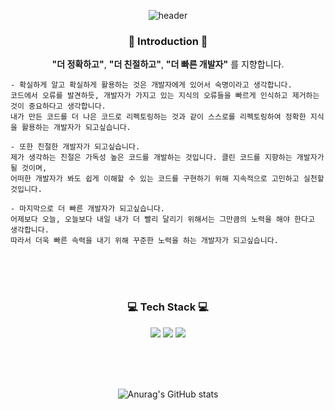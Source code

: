 <div align=center>

  ![header](https://capsule-render.vercel.app/api?type=waving&color=auto&height=150&section=header&text=Backend%20Engineer%20"강하렴"&fontSize=50)
  
### 🌱 Introduction 🌱
  **"더 정확하고"**, **"더 친절하고"**, **"더 빠른 개발자"** 를 지향합니다.
  
  <div align=left>
    
    - 확실하게 알고 확실하게 활용하는 것은 개발자에게 있어서 숙명이라고 생각합니다. 
    코드에서 오류를 발견하듯, 개발자가 가지고 있는 지식의 오류들을 빠르게 인식하고 제거하는 것이 중요하다고 생각합니다. 
    내가 만든 코드를 더 나은 코드로 리펙토링하는 것과 같이 스스로를 리펙토링하여 정확한 지식을 활용하는 개발자가 되고싶습니다. 

    - 또한 친절한 개발자가 되고싶습니다. 
    제가 생각하는 친절은 가독성 높은 코드를 개발하는 것입니다. 클린 코드를 지향하는 개발자가 될 것이며,  
    어떠한 개발자가 봐도 쉽게 이해할 수 있는 코드를 구현하기 위해 지속적으로 고민하고 실천할 것입니다.

    - 마지막으로 더 빠른 개발자가 되고싶습니다.
    어제보다 오늘, 오늘보다 내일 내가 더 빨리 달리기 위해서는 그만큼의 노력을 해야 한다고 생각합니다. 
    따라서 더욱 빠른 속력을 내기 위해 꾸준한 노력을 하는 개발자가 되고싶습니다.  

  <br/><br/><br/>

 <div align=center>
    
### 💻 Tech Stack 💻
  
  <img src="https://img.shields.io/badge/java-E34F26?style=for-the-badge&logo=java&logoColor=white">
  <img src="https://img.shields.io/badge/spring-6DB33F?style=for-the-badge&logo=spring&logoColor=white">
<img src="https://img.shields.io/badge/mysql-02569B?style=for-the-badge&logo=mysql&logoColor=white">

  <br/><br/><br/>
  
![Anurag's GitHub stats](https://github-readme-stats.vercel.app/api?username=kangharyeom&show_icons=true&theme=radical)

  <br/><br/><br/>
  

  
  <br/>
  
  
  
  </div>
